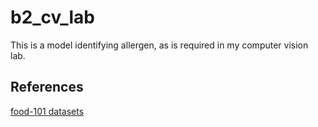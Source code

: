 # b2_cv_lab

This is a model identifying allergen, as is required in my computer vision lab.

## References

[food-101 datasets](https://data.vision.ee.ethz.ch/cvl/datasets_extra/food-101/)
